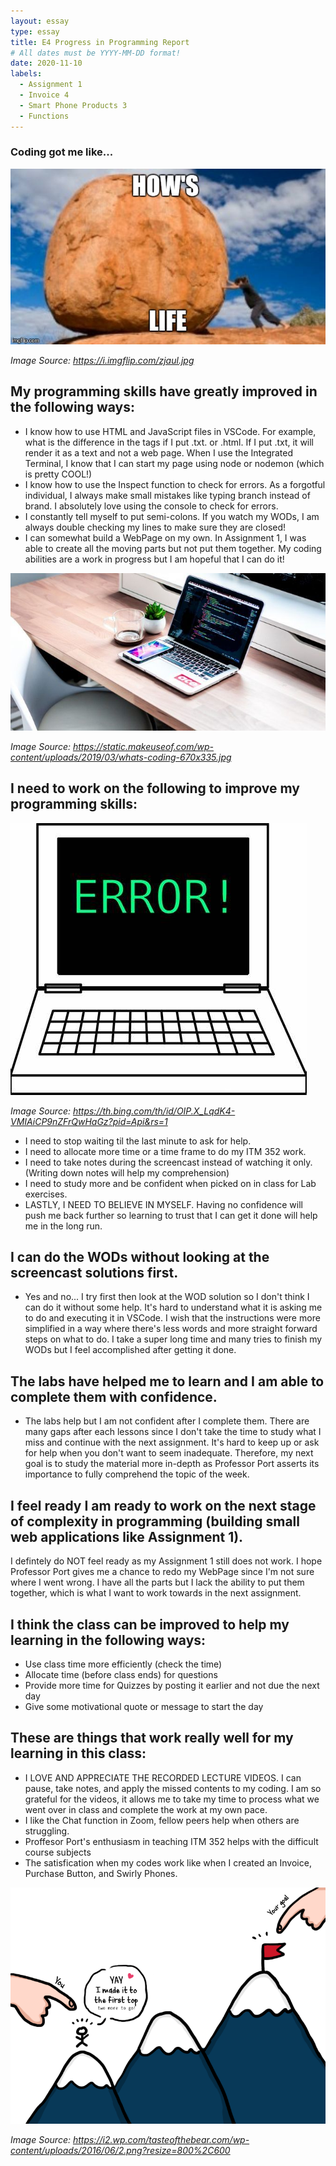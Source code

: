 ```yaml
---
layout: essay
type: essay
title: E4 Progress in Programming Report
# All dates must be YYYY-MM-DD format!
date: 2020-11-10
labels:
  - Assignment 1
  - Invoice 4
  - Smart Phone Products 3
  - Functions 
---
```

### Coding got me like... 
<img class="ui medium center spaced image" src="../images/LifeisHard.jpg">

*Image Source: https://i.imgflip.com/zjaul.jpg*

## My programming skills have greatly improved in the following ways:
- I know how to use HTML and JavaScript files in VSCode. 
For example, what is the difference in the tags if I put .txt. or .html. If I put .txt, it will render it as a text and not a web page. 
When I use the Integrated Terminal, I know that I can start my page using node or nodemon (which is pretty COOL!)
- I know how to use the Inspect function to check for errors.
As a forgotful individual, I always make small mistakes like typing branch instead of brand. I absolutely love using the console to check for errors. 
- I constantly tell myself to put semi-colons.
If you watch my WODs, I am always double checking my lines to make sure they are closed! 
- I can somewhat build a WebPage on my own.
In Assignment 1, I was able to create all the moving parts but not put them together. My coding abilities are a work in progress but I am hopeful that I can do it! 

<img class="ui medium center spaced image" src="../images/CodingDesk.jpg">

*Image Source: https://static.makeuseof.com/wp-content/uploads/2019/03/whats-coding-670x335.jpg*

## I need to work on the following to improve my programming skills:

<img class="ui medium center spaced image" src="../images/Error.jpg">

*Image Source: https://th.bing.com/th/id/OIP.X_LqdK4-VMIAiCP9nZFrQwHaGz?pid=Api&rs=1*

- I need to stop waiting til the last minute to ask for help. 
- I need to allocate more time or a time frame to do my ITM 352 work.
- I need to take notes during the screencast instead of watching it only. (Writing down notes will help my comprehension) 
- I need to study more and be confident when picked on in class for Lab exercises. 
- LASTLY, I NEED TO BELIEVE IN MYSELF. Having no confidence will push me back further so learning to trust that I can get it done will help me in the long run. 

## I can do the WODs without looking at the screencast solutions first.
- Yes and no... I try first then look at the WOD solution so I don't think I can do it without some help. It's hard to understand what it is asking me to do 
and executing it in VSCode. I wish that the instructions were more simplified in a way where there's less words and more straight forward steps on what to do. 
I take a super long time and many tries to finish my WODs but I feel accomplished after getting it done. 

## The labs have helped me to learn and I am able to complete them with confidence.
- The labs help but I am not confident after I complete them. There are many gaps after each lessons since I don't take the time to study what I miss and continue 
with the next assignment. It's hard to keep up or ask for help when you don't want to seem inadequate. Therefore, my next goal is to study the material more in-depth
as Professor Port asserts its importance to fully comprehend the topic of the week. 

## I feel ready I am ready to work on the next stage of complexity in programming (building small web applications like Assignment 1).
I defintely do NOT feel ready as my Assignment 1 still does not work. I hope Professor Port gives me a chance to redo my WebPage since I'm not sure where I went wrong. 
I have all the parts but I lack the ability to put them together, which is what I want to work towards in the next assignment.

## I think the class can be improved to help my learning in the following ways:
- Use class time more efficiently (check the time) 
- Allocate time (before class ends) for questions
- Provide more time for Quizzes by posting it earlier and not due the next day 
- Give some motivational quote or message to start the day 

## These are things that work really well for my learning in this class:
- I LOVE AND APPRECIATE THE RECORDED LECTURE VIDEOS. I can pause, take notes, and apply the missed contents to my coding. I am so grateful for the videos,
it allows me to take my time to process what we went over in class and complete the work at my own pace. 
- I like the Chat function in Zoom, fellow peers help when others are struggling. 
- Proffesor Port's enthusiasm in teaching ITM 352 helps with the difficult course subjects
- The satisfication when my codes work like when I created an Invoice, Purchase Button, and Swirly Phones. 

<img class="ui medium center spaced image" src="../images/TwoMore.png">

*Image Source: https://i2.wp.com/tasteofthebear.com/wp-content/uploads/2016/06/2.png?resize=800%2C600*
